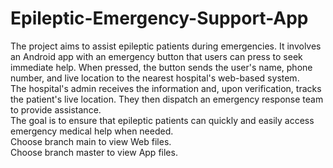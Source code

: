 # Epileptic-Emergency-Support-App

The project aims to assist epileptic patients during emergencies. It involves an Android app with an emergency button that users can press to seek immediate help. When pressed, the button sends the user's name, phone number, and live location to the nearest hospital's web-based system.
<br>
The hospital's admin receives the information and, upon verification, tracks the patient's live location. They then dispatch an emergency response team to provide assistance.
<br>
The goal is to ensure that epileptic patients can quickly and easily access emergency medical help when needed.
<br>
Choose branch main to view Web files.
<br>
Choose branch master to view App files.
